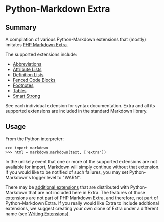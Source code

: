 Python-Markdown Extra
=====================

Summary
-------

A compilation of various Python-Markdown extensions that (mostly) imitates
[PHP Markdown Extra](http://michelf.com/projects/php-markdown/extra/).

The supported extensions include:

* [Abbreviations](abbreviations.html)
* [Attribute Lists](attr_list.html)
* [Definition Lists](definition_lists.html)
* [Fenced Code Blocks](fenced_code_blocks.html)
* [Footnotes](footnotes.html)
* [Tables](tables.html)
* [Smart Strong](smart_strong.html)

See each individual extension for syntax documentation. Extra and all its 
supported extensions are included in the standard Markdown library.

Usage
-----

From the Python interpreter:

    >>> import markdown
    >>> html = markdown.markdown(text, ['extra'])

In the unlikely event that one or more of the supported extensions are not
available for import, Markdown will simply continue without that
extension. If you would like to be notified of such failures,
you may set Python-Markdown's logger level to "WARN".

There may be [additional extensions](index.html) that are distributed with
Python-Markdown that are not included here in Extra. The features 
of those extensions are not part of PHP Markdown Extra, and 
therefore, not part of Python-Markdown Extra. If you really would 
like Extra to include additional extensions, we suggest creating 
your own clone of Extra under a different name 
(see [Writing Extensions](../writing_extensions.html)).  

